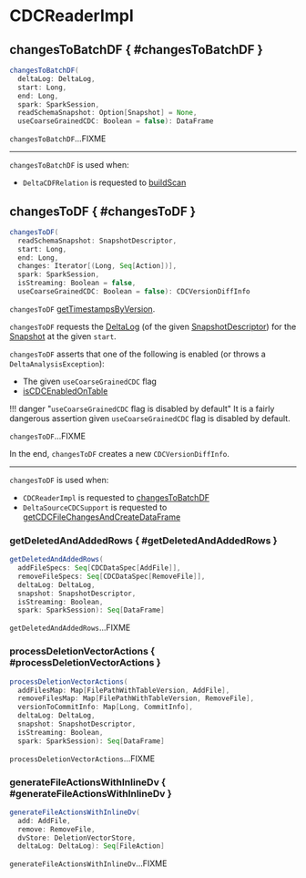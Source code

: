# CDCReaderImpl

## changesToBatchDF { #changesToBatchDF }

```scala
changesToBatchDF(
  deltaLog: DeltaLog,
  start: Long,
  end: Long,
  spark: SparkSession,
  readSchemaSnapshot: Option[Snapshot] = None,
  useCoarseGrainedCDC: Boolean = false): DataFrame
```

`changesToBatchDF`...FIXME

---

`changesToBatchDF` is used when:

* `DeltaCDFRelation` is requested to [buildScan](DeltaCDFRelation.md#buildScan)

## changesToDF { #changesToDF }

```scala
changesToDF(
  readSchemaSnapshot: SnapshotDescriptor,
  start: Long,
  end: Long,
  changes: Iterator[(Long, Seq[Action])],
  spark: SparkSession,
  isStreaming: Boolean = false,
  useCoarseGrainedCDC: Boolean = false): CDCVersionDiffInfo
```

`changesToDF` [getTimestampsByVersion](#getTimestampsByVersion).

`changesToDF` requests the [DeltaLog](../SnapshotDescriptor.md#deltaLog) (of the given [SnapshotDescriptor](../SnapshotDescriptor.md)) for the [Snapshot](../SnapshotManagement.md#getSnapshotAt) at the given `start`.

`changesToDF` asserts that one of the following is enabled (or throws a `DeltaAnalysisException`):

* The given `useCoarseGrainedCDC` flag
* [isCDCEnabledOnTable](#isCDCEnabledOnTable)

!!! danger "`useCoarseGrainedCDC` flag is disabled by default"
    It is a fairly dangerous assertion given `useCoarseGrainedCDC` flag is disabled by default.

`changesToDF`...FIXME

In the end, `changesToDF` creates a new `CDCVersionDiffInfo`.

---

`changesToDF` is used when:

* `CDCReaderImpl` is requested to [changesToBatchDF](#changesToBatchDF)
* `DeltaSourceCDCSupport` is requested to [getCDCFileChangesAndCreateDataFrame](DeltaSourceCDCSupport.md#getCDCFileChangesAndCreateDataFrame)

### getDeletedAndAddedRows { #getDeletedAndAddedRows }

```scala
getDeletedAndAddedRows(
  addFileSpecs: Seq[CDCDataSpec[AddFile]],
  removeFileSpecs: Seq[CDCDataSpec[RemoveFile]],
  deltaLog: DeltaLog,
  snapshot: SnapshotDescriptor,
  isStreaming: Boolean,
  spark: SparkSession): Seq[DataFrame]
```

`getDeletedAndAddedRows`...FIXME

### processDeletionVectorActions { #processDeletionVectorActions }

```scala
processDeletionVectorActions(
  addFilesMap: Map[FilePathWithTableVersion, AddFile],
  removeFilesMap: Map[FilePathWithTableVersion, RemoveFile],
  versionToCommitInfo: Map[Long, CommitInfo],
  deltaLog: DeltaLog,
  snapshot: SnapshotDescriptor,
  isStreaming: Boolean,
  spark: SparkSession): Seq[DataFrame]
```

`processDeletionVectorActions`...FIXME

### generateFileActionsWithInlineDv { #generateFileActionsWithInlineDv }

```scala
generateFileActionsWithInlineDv(
  add: AddFile,
  remove: RemoveFile,
  dvStore: DeletionVectorStore,
  deltaLog: DeltaLog): Seq[FileAction]
```

`generateFileActionsWithInlineDv`...FIXME
